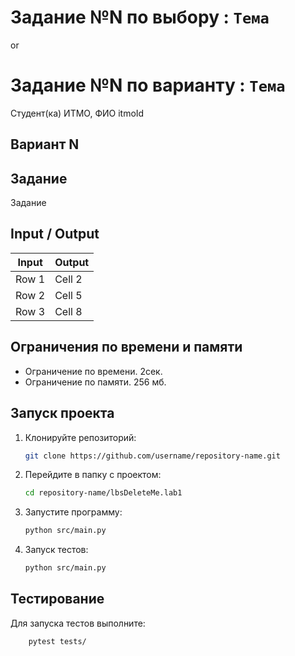 # Задание №N по выбору : `Тема`
or
# Задание №N по варианту  : `Тема`
Студент(ка) ИТМО,  ФИО  itmoId

## Вариант N

## Задание 
Задание 

## Input / Output 

| Input    | Output |
|----------|----------|
| Row 1    | Cell 2   |
| Row 2    | Cell 5   |
| Row 3    | Cell 8   |

## Ограничения по времени и памяти

- Ограничение по времени. 2сек.
- Ограничение по памяти. 256 мб.


## Запуск проекта
1. Клонируйте репозиторий:
   ```bash
   git clone https://github.com/username/repository-name.git
   ```
2. Перейдите в папку с проектом:
   ```bash
   cd repository-name/lbsDeleteMe.lab1
   ```
3. Запустите программу:
   ```bash
   python src/main.py
   ```

4. Запуск тестов:
   ```bash
   python src/main.py
   ```


## Тестирование
Для запуска тестов выполните:
```bash
    pytest tests/
```
